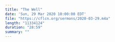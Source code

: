 ```yaml
---
title: "The Well"
date: 'Sun, 29 Mar 2020 10:00:00 EDT'
file: "https://cflcn.org/sermons/2020-03-29.m4a"
length: "11334124"
duration: "28:59"
summary: ""
---
```

